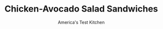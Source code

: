---
layout: ../../layouts/MarkdownPostLayout.astro
title: Chicken-Avocado Salad Sandwiches
author: America's Test Kitchen
pubDate: 2023-03-15
description: "For a twist on chicken salad, we combine tangy buttermilk, mashed avocado, and a lime vinaigrette to act as the “mayonnaise” in this quick, weeknight meal."
image_url: https://res.cloudinary.com/hksqkdlah/image/upload/ar_1:1,c_fill,dpr_2.0,f_auto,fl_lossy.progressive.strip_profile,g_faces:auto,q_auto:low,w_344/23729_sfs-chicken-avocado-salad-sandwiches-006
tags: ["Main Courses","Chicken","Weeknight","Sandwiches","Cookbook Collection"]
calories: 
protein: 
carbohydrates: 
fats: 
fiber: 
ingredients: ["1/4 cup, buttermilk","2 tablespoons, lime juice","1 tablespoon, extra-virgin olive oil","1 teaspoon, sugar",", Salt and pepper","1 ripe, avocado, halved, pitted, and chopped coarse","1 (2 1/2-pound), rotisserie chicken, skin and bones discarded, meat shredded into bite-size pieces (3 cups)","8 slices, hearty white sandwich bread, toasted","1 head, Bibb lettuce (8 ounces), leaves separated","2 , tomatoes, cored and sliced thin"]
serves: 4
time: "30 minutes"
instructions: ["Combine buttermilk, lime juice, oil, sugar, 1/2 teaspoon salt, and 1/2 teaspoon pepper in medium bowl. Add avocado and mash into dressing with fork. Stir in chicken until fully combined. Season with salt and pepper to taste.","Place heaping 1/2 cup chicken salad on each of 4 bread slices. Divide and arrange lettuce and tomatoes over chicken salad, then top with remaining bread slices. Serve."]
nutrition: undefined
notes: "For best results, be sure to use a very ripe avocado."
---